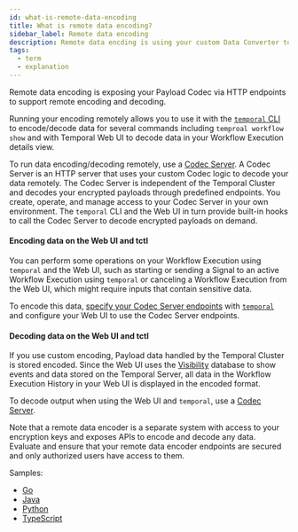 ```yaml
---
id: what-is-remote-data-encoding
title: What is remote data encoding?
sidebar_label: Remote data encoding
description: Remote data encding is using your custom Data Converter to decode (and encode) your Payloads remotely through endpoints.
tags:
  - term
  - explanation
---
```


Remote data encoding is exposing your Payload Codec via HTTP endpoints to support remote encoding and decoding.

Running your encoding remotely allows you to use it with the [`temporal` CLI](/concepts/what-is-the-temporal-cli) to encode/decode data for several commands including `temproal workflow show` and with Temporal Web UI to decode data in your Workflow Execution details view.

To run data encoding/decoding remotely, use a [Codec Server](/concepts/what-is-a-codec-server). A Codec Server is an HTTP server that uses your custom Codec logic to decode your data remotely.
The Codec Server is independent of the Temporal Cluster and decodes your encrypted payloads through predefined endpoints.
You create, operate, and manage access to your Codec Server in your own environment.
The `temporal` CLI and the Web UI in turn provide built-in hooks to call the Codec Server to decode encrypted payloads on demand.

#### Encoding data on the Web UI and tctl

You can perform some operations on your Workflow Execution using `temporal` and the Web UI, such as starting or sending a Signal to an active Workflow Execution using `temporal` or canceling a Workflow Execution from the Web UI, which might require inputs that contain sensitive data.

To encode this data, [specify your Codec Server endpoints](/concepts/what-is-a-codec-server#endpoints) with [`temporal`](/cli/cmd-options#codec-endpoint) and configure your Web UI to use the Codec Server endpoints.

#### Decoding data on the Web UI and tctl

If you use custom encoding, Payload data handled by the Temporal Cluster is stored encoded. Since the Web UI uses the [Visibility](/concepts/what-is-visibility) database to show events and data stored on the Temporal Server, all data in the Workflow Execution History in your Web UI is displayed in the encoded format.

To decode output when using the Web UI and `temporal`, use a [Codec Server](/concepts/what-is-a-codec-server).

Note that a remote data encoder is a separate system with access to your encryption keys and exposes APIs to encode and decode any data.
Evaluate and ensure that your remote data encoder endpoints are secured and only authorized users have access to them.

Samples:

- [Go](https://github.com/temporalio/samples-go/tree/main/codec-server)
- [Java](https://github.com/temporalio/sdk-java/tree/master/temporal-remote-data-encoder)
- [Python](https://github.com/temporalio/samples-python/tree/main/encryption)
- [TypeScript](https://github.com/temporalio/samples-typescript/tree/main/encryption)

